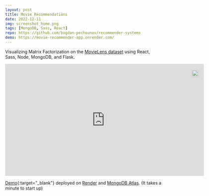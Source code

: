 ```yaml
---
layout: post
title: Movie Recommendations
date: 2022-12-11
img: screenshot_home.png
tags: [MongoDB, Sass, React]
repo: https://github.com/bogdan-pechounov/recommender-systems
demo: https://movie-recommender-app.onrender.com/
---
```


Visualizing Matrix Factorization on the [MovieLens dataset](https://grouplens.org/datasets/movielens/latest/) using React, Sass, Node, MongoDB, and Flask.

<div style="position:relative;width:fit-content;height:fit-content;margin:auto">
            <a style="position:absolute;top:20px;right:1rem;opacity:0.8;" href="https://clipchamp.com/watch/DcdIDGWl5O2?utm_source=embed&utm_medium=embed&utm_campaign=watch">
                <img style="height:22px;" src="https://clipchamp.com/e.svg" alt="Made with Clipchamp" />
            </a>
            <iframe allow="autoplay;" allowfullscreen style="border:none" src="https://clipchamp.com/watch/DcdIDGWl5O2/embed" width="640" height="360"></iframe>
        </div>
        
[Demo](https://movie-recommender-app.onrender.com/){:target="_blank"} deployed on [Render](https://render.com/) and [MongoDB Atlas](https://www.mongodb.com/atlas/database). (It takes a minute to start up)
